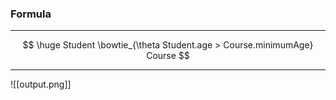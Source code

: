 ### Formula
---

$$
\huge Student \bowtie_{\theta Student.age > Course.minimumAge} Course
$$

---



![[output.png]]
